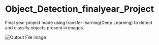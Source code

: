 # Object_Detection_finalyear_Project
Final year project made using transfer learning(Deep Learning) to detect and classify objects present in images.



![Output File Image](http://url/to/img.png)
